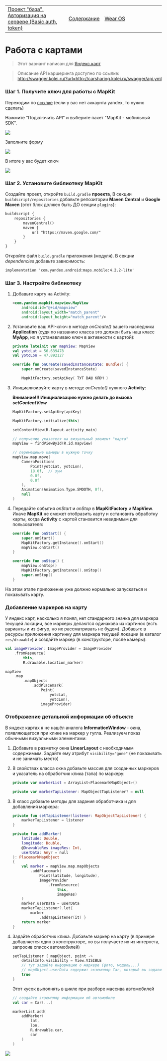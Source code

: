 <table style="width: 100%;"><tr><td style="width: 40%;">
<a href="../articles/android_auth.md">Проект "база". Авторизация на сервере (Basic auth, token)
</a></td><td style="width: 20%;">
<a href="../readme.md">Содержание
</a></td><td style="width: 40%;">
<a href="../articles/wear_os.md">Wear OS
</a></td><tr></table>

# Работа с картами

>Этот вариант написан для [Яндекс.карт](https://yandex.ru/dev/maps/mapkit/doc/intro/concepts/about.html?from=mapkit)

>Описание API каршеринга доступно по ссылке:
>http://swagger.kolei.ru/?url=http://carsharing.kolei.ru/swagger/api.yml

### Шаг 1. Получите ключ для работы с MapKit

Переходим по [ссылке](https://developer.tech.yandex.ru/services/) (если у вас нет аккаунта yandex, то нужно сделать)

Нажмите "Подключить API" и выберите пакет "MapKit - мобильный SDK".

![](../img/mad_19.png)

Заполните форму

![](../img/mad_20.png)

В итоге у вас будет ключ

![](../img/mad_21.png)

### Шаг 2. Установите библиотеку MapKit

Создайте проект, откройте `build.gradle` **проекта**, В секции `buildscript/repositories` добавьте репозитории **Maven Central** и **Google Maven** (этот блок должен быть ДО секции `plugins`):

```txt
buildscript {
    repositories {
        mavenCentral()
        maven {
            url "https://maven.google.com/"
        }
    }
}
```

Откройте файл `build.gradle` приложения (модуля). В секции *dependencies* добавьте зависимость:

```txt
implementation 'com.yandex.android:maps.mobile:4.2.2-lite'
```

### Шаг 3. Настройте библиотеку

1. Добавьте карту на Activity:

    ```xml
    <com.yandex.mapkit.mapview.MapView
        android:id="@+id/mapview"
        android:layout_width="match_parent"
        android:layout_height="match_parent"/>
    ```

1. Установите ваш API-ключ в методе *onCreate()* вашего наследника **Application** (судя по названию класса это должен быть наш класс **MyApp**, но я устанавливаю ключ в активности с картой):

    ```kt
    private lateinit var mapView: MapView
    val yotcLat = 56.639478
    val yotcLon = 47.892127  

    override fun onCreate(savedInstanceState: Bundle?) {
        super.onCreate(savedInstanceState)

        MapKitFactory.setApiKey( ТУТ ВАШ КЛЮЧ )
    ```

1. Инициализируйте карту в методе *onCreate()* нужного **Activity**:

    **Внимание!!! Инициализацию нужно делать до вызова *setContentView***

    ```kt
    MapKitFactory.setApiKey(apiKey)

    MapKitFactory.initialize(this)

    setContentView(R.layout.activity_main)

    // получение указателя на визуальный элемент "карта"
    mapView = findViewById(R.id.mapview)

    // перемещение камеры в нужную точку
    mapView.map.move(
        CameraPosition(
            Point(yotcLat, yotcLon),
            18.0f,  // зум
            0.0f, 
            0.0f
        ),
        Animation(Animation.Type.SMOOTH, 0f),
        null
    )
    ```

1. Передайте события *onStart* и *onStop* в **MapKitFactory** и **MapView**. Иначе **MapKit** не сможет отобразить карту и остановить обработку карты, когда **Activity** с картой становится невидимым для пользователя:

    ```kt
    override fun onStart() {
        super.onStart()
        MapKitFactory.getInstance().onStart()
        mapView.onStart()
    }

    override fun onStop() {
        mapView.onStop()
        MapKitFactory.getInstance().onStop()
        super.onStop()
    }
    ```

На этом этапе приложение уже должно нормально запускаться и показывать карту.

### Добавление маркеров на карту

У яндекс карт, насколько я понял, нет стандарного значка для маркера текущей локации, все маркеры делаются одинаково из картинок (есть варианты и из фигур, но их рассматривать не будем). Добавьте в ресурсы приложения картинку для маркера текущей локации (в каталог `res/drawable`) и создайте маркер (в конструкторе, после камеры):

```kt
val imageProvider: ImageProvider = ImageProvider
    .fromResource(
        this, 
        R.drawable.location_marker)

mapView
    .map
        .mapObjects
            .addPlacemark(
                Point(
                    yotcLat, 
                    yotcLon),
                imageProvider)
```

### Отображение детальной информации об объекте

В яндекс картах я не нашёл аналога **InformationWindow** - окна, появляющегося при клике на маркер у гугла. Реализуем показ обычными визуальными элементами:

1. Добавьте в разметку окна **LinearLayout** с необходимым содержимым. Задайте ему атрибут `visibility="gone"` (не показывать и не занимать место)

1. В свойствах класса окна добавьте массив для созданных маркеров и указатель на обработчик клика (тапа) по маркеру:

    ```kt
    private var markerList = ArrayList<PlacemarkMapObject>()

    private var markerTapListener: MapObjectTapListener? = null
    ```

1. В класс добавьте методы для задания обработчика и для добавления маркера:

    ```kt
    private fun setTapListener(listener: MapObjectTapListener) {
        markerTapListener = listener
    }

    private fun addMarker(
        latitude: Double,
        longitude: Double,
        @DrawableRes imageRes: Int,
        userData: Any? = null
    ): PlacemarkMapObject 
    {
        val marker = mapView.map.mapObjects
            .addPlacemark(
                Point(latitude, longitude),
                ImageProvider
                    .fromResource(
                        this, 
                        imageRes)
        )
        marker.userData = userData
        markerTapListener?.let{ 
            marker
                .addTapListener(it) }
        return marker
    }
    ```

1. Задайте обработчик клика. Добавьте маркер на карту (в примере добавляется один в конструкторе, но вы получаете их из интернета, запросив список автомобилей)

    ```kt
    setTapListener { mapObject, point ->
        detailInfo.visibility = View.VISIBLE
        // тут задайте информацию о маркере (фото, модель...)
        // mapObject.userData содержит экземпляр Car, который вы задали при создании маркера
        true
    }
    ```

    Этот кусок выполнять в цикле при разборе массива автомобилей

    ```kt
    // создайте экземпляр информации об автомобиле
    val car = Car(...)

    markerList.add(
        addMarker(
            lat, 
            lon,
            R.drawable.car, 
            car
        )
    )
    ```

<!-- TODO дописать про анимацию -->

![](../img/map_01.gif)